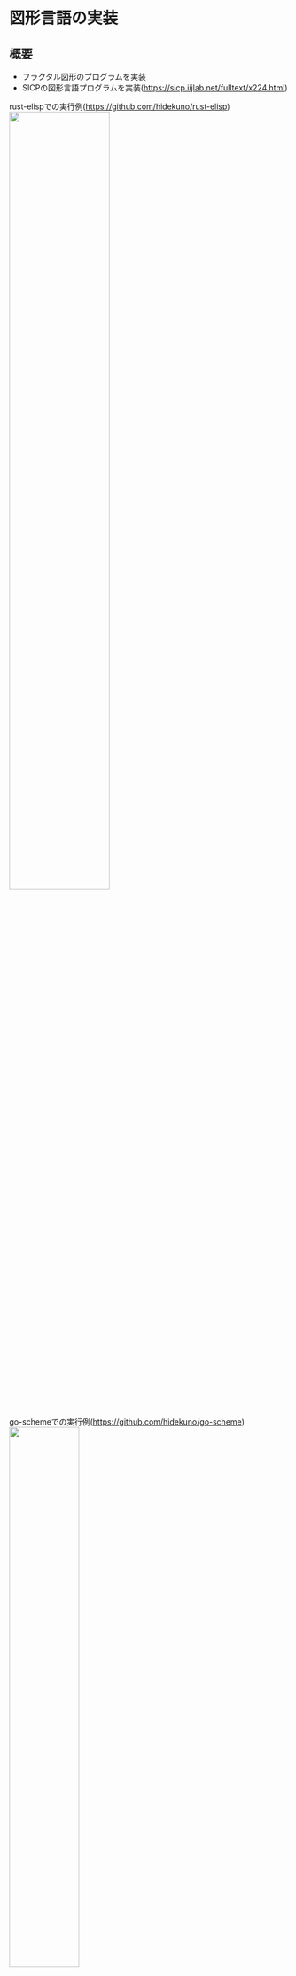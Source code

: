 図形言語の実装
=================

## 概要
- フラクタル図形のプログラムを実装
- SICPの図形言語プログラムを実装(https://sicp.iijlab.net/fulltext/x224.html)

rust-elispでの実行例(https://github.com/hidekuno/rust-elisp)
<img src="https://user-images.githubusercontent.com/22115777/65193640-bf4e6600-dab6-11e9-9851-eb001450a08d.png" width=60%>

go-schemeでの実行例(https://github.com/hidekuno/go-scheme)
<img src="https://user-images.githubusercontent.com/22115777/44436239-11406600-a5ef-11e8-9860-0b3f73350114.png" width=50%>

